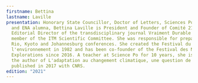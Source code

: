 ```yaml
---
firstname: Bettina
lastname: Laville
presentation: Honorary State Councillor, Doctor of Letters, Sciences Po laureate
  and ENA alumna, Bettina Laville is President and Founder of Comité 21,
  Editorial Director of the transdisciplinary journal Vraiment Durable and a
  member of the ITM Scientific Committee. She was responsible for preparing the
  Rio, Kyoto and Johannesburg conferences. She created the Festival du film de
  l'environnement in 1982 and has been co-founder of the Festival des Nouvelles
  Explorations since 2016. A teacher at Science Po for 10 years, she is notably
  the author of L'adaptation au changement climatique, une question de sociétés
  published in 2017 with CNRS.
edition: "2021"
---
```

